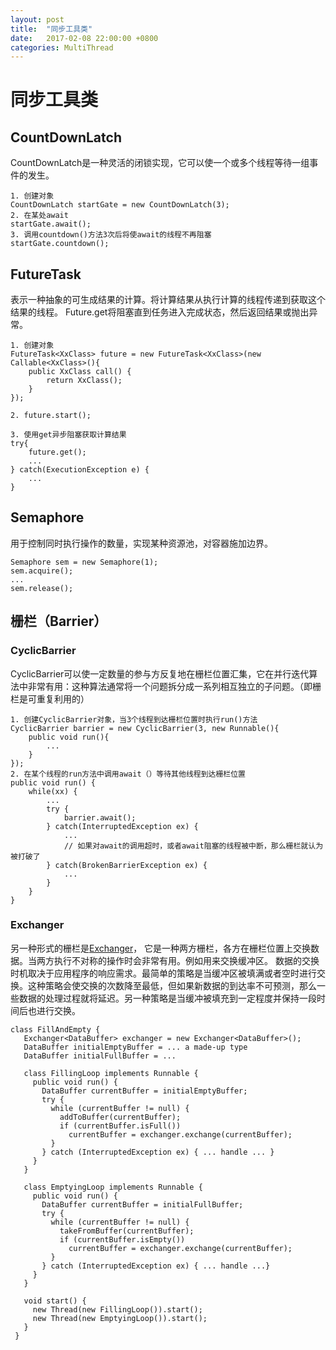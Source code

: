 ```yaml
---
layout: post
title:  "同步工具类"
date:   2017-02-08 22:00:00 +0800
categories: MultiThread
---
```


# 同步工具类

## CountDownLatch

CountDownLatch是一种灵活的闭锁实现，它可以使一个或多个线程等待一组事件的发生。
```
1. 创建对象
CountDownLatch startGate = new CountDownLatch(3); 
2. 在某处await
startGate.await();
3. 调用countdown()方法3次后将使await的线程不再阻塞
startGate.countdown();
```

## FutureTask
表示一种抽象的可生成结果的计算。将计算结果从执行计算的线程传递到获取这个结果的线程。
Future.get将阻塞直到任务进入完成状态，然后返回结果或抛出异常。

```
1. 创建对象
FutureTask<XxClass> future = new FutureTask<XxClass>(new Callable<XxClass>(){
	public XxClass call() {
		return XxClass();
	}
});

2. future.start();

3. 使用get异步阻塞获取计算结果
try{
	future.get();
	...
} catch(ExecutionException e) {
	...
}
```

## Semaphore

用于控制同时执行操作的数量，实现某种资源池，对容器施加边界。
```
Semaphore sem = new Semaphore(1);
sem.acquire();
...
sem.release();
```

## 栅栏（Barrier）

### CyclicBarrier

CyclicBarrier可以使一定数量的参与方反复地在栅栏位置汇集，它在并行迭代算法中非常有用：这种算法通常将一个问题拆分成一系列相互独立的子问题。（即栅栏是可重复利用的）

```
1. 创建CyclicBarrier对象，当3个线程到达栅栏位置时执行run()方法
CyclicBarrier barrier = new CyclicBarrier(3, new Runnable(){
	public void run(){
		...
	}
});
2. 在某个线程的run方法中调用await（）等待其他线程到达栅栏位置
public void run() {
	while(xx) {
		...
		try {
			barrier.await();
		} catch(InterruptedException ex) {
			...
			// 如果对await的调用超时，或者await阻塞的线程被中断，那么栅栏就认为被打破了
		} catch(BrokenBarrierException ex) { 
			...
		}
	}
}
```

### Exchanger

另一种形式的栅栏是[Exchanger](https://docs.oracle.com/javase/7/docs/api/java/util/concurrent/Exchanger.html)， 它是一种两方栅栏，各方在栅栏位置上交换数据。当两方执行不对称的操作时会非常有用。例如用来交换缓冲区。
数据的交换时机取决于应用程序的响应需求。最简单的策略是当缓冲区被填满或者空时进行交换。这种策略会使交换的次数降至最低，但如果新数据的到达率不可预测，那么一些数据的处理过程就将延迟。另一种策略是当缓冲被填充到一定程度并保持一段时间后也进行交换。

```
class FillAndEmpty {
   Exchanger<DataBuffer> exchanger = new Exchanger<DataBuffer>();
   DataBuffer initialEmptyBuffer = ... a made-up type
   DataBuffer initialFullBuffer = ...

   class FillingLoop implements Runnable {
     public void run() {
       DataBuffer currentBuffer = initialEmptyBuffer;
       try {
         while (currentBuffer != null) {
           addToBuffer(currentBuffer);
           if (currentBuffer.isFull())
             currentBuffer = exchanger.exchange(currentBuffer);
         }
       } catch (InterruptedException ex) { ... handle ... }
     }
   }

   class EmptyingLoop implements Runnable {
     public void run() {
       DataBuffer currentBuffer = initialFullBuffer;
       try {
         while (currentBuffer != null) {
           takeFromBuffer(currentBuffer);
           if (currentBuffer.isEmpty())
             currentBuffer = exchanger.exchange(currentBuffer);
         }
       } catch (InterruptedException ex) { ... handle ...}
     }
   }

   void start() {
     new Thread(new FillingLoop()).start();
     new Thread(new EmptyingLoop()).start();
   }
 }
```